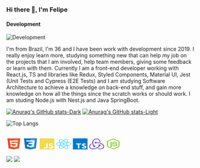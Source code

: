 ### Hi there 👋, I'm Felipe
#### Development
![Development](https://c1.wallpaperflare.com/preview/14/432/956/laptop-computer-dark-room.jpg)

I'm from Brazil, I'm 36 and I have been work with development since 2019.
I really enjoy learn more, studying something new that can help my job on the projects that I am involved, help team members, giving some feedback or learn with them.
Currently I am a front-end developer working with React.js, TS and libraries like Redux, Styled Components, Material UI, Jest (Unit Tests and Cypress (E2E Tests) and I am studying Software Architecture to achieve a knowledge on back-end stuff, and gain more knowledge on how all the things since the scratch works or should work.
I am studing Node.js with Nest.js and Java SpringBoot.
<br>

[![Anurag's GitHub stats-Dark](https://github-readme-stats.vercel.app/api?username=FelipeMaxRosa&show_icons=true&theme=dark#gh-dark-mode-only)](https://github.com/anuraghazra/github-readme-stats#gh-dark-mode-only)
[![Anurag's GitHub stats-Light](https://github-readme-stats.vercel.app/api?username=FelipeMaxRosa&show_icons=true&theme=default#gh-light-mode-only)](https://github.com/anuraghazra/github-readme-stats#gh-light-mode-only)

![Top Langs](https://github-readme-stats.vercel.app/api/top-langs/?username=anuraghazra&hide_progress=true)

<br>
<div style="display: inline_block">
  <img align="center" alt="Felipe-HTML" height="30" width="40" src="https://raw.githubusercontent.com/devicons/devicon/master/icons/html5/html5-original.svg">
  <img align="center" alt="Felipe-CSS" height="30" width="40" src="https://raw.githubusercontent.com/devicons/devicon/master/icons/css3/css3-original.svg">
  <img align="center" alt="Felipe-Js" height="30" width="40" src="https://raw.githubusercontent.com/devicons/devicon/master/icons/javascript/javascript-plain.svg">
  <img align="center" alt="Felipe-React" height="30" width="40" src="https://raw.githubusercontent.com/devicons/devicon/master/icons/react/react-original.svg">
  <img align="center" alt="Felipe-Ts" height="30" width="40" src="https://raw.githubusercontent.com/devicons/devicon/master/icons/typescript/typescript-plain.svg">
  <img align="center" alt="Felipe-CSS" height="30" width="40" src="https://raw.githubusercontent.com/devicons/devicon/master/icons/redux/redux-original.svg">
  <img align="center" alt="Felipe-CSS" height="30" width="40" src="https://raw.githubusercontent.com/devicons/devicon/master/icons/nodejs/nodejs-original.svg">
  
</div>

<br>
<div> 
  <a href = "mailto:felipemax.suporteti@gmail.com"><img src="https://img.shields.io/badge/-Gmail-%23333?style=for-the-badge&logo=gmail&logoColor=white" target="_blank"></a>
  <a href="https://www.linkedin.com/in/felipemaxrosa" target="_blank"><img src="https://img.shields.io/badge/-LinkedIn-%230077B5?style=for-the-badge&logo=linkedin&logoColor=white" target="_blank"></a> 
</div>

